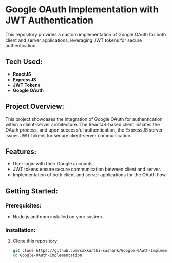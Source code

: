 # Google OAuth Implementation with JWT Authentication

This repository provides a custom implementation of Google OAuth for both client and server applications, leveraging JWT tokens for secure authentication.

## Tech Used:

- **ReactJS**
- **ExpressJS**
- **JWT Tokens**
- **Google OAuth**

## Project Overview:

This project showcases the integration of Google OAuth for authentication within a client-server architecture. The ReactJS-based client initiates the OAuth process, and upon successful authentication, the ExpressJS server issues JWT tokens for secure client-server communication.

## Features:

- User login with their Google accounts.
- JWT tokens ensure secure communication between client and server.
- Implementation of both client and server applications for the OAuth flow.

## Getting Started:

### Prerequisites:

- Node.js and npm installed on your system.

### Installation:

1. Clone this repository:
   ```bash
   git clone https://github.com/sakkurthi-sashank/Google-0Auth-Implementation.git
   cd Google-0Auth-Implementation

